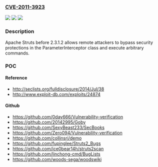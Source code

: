 ### [CVE-2011-3923](https://cve.mitre.org/cgi-bin/cvename.cgi?name=CVE-2011-3923)
![](https://img.shields.io/static/v1?label=Product&message=Struts&color=blue)
![](https://img.shields.io/static/v1?label=Version&message=n%2Fa&color=blue)
![](https://img.shields.io/static/v1?label=Vulnerability&message=Other&color=brighgreen)

### Description

Apache Struts before 2.3.1.2 allows remote attackers to bypass security protections in the ParameterInterceptor class and execute arbitrary commands.

### POC

#### Reference
- http://seclists.org/fulldisclosure/2014/Jul/38
- http://www.exploit-db.com/exploits/24874

#### Github
- https://github.com/0day666/Vulnerability-verification
- https://github.com/20142995/Goby
- https://github.com/SexyBeast233/SecBooks
- https://github.com/Zero094/Vulnerability-verification
- https://github.com/collinsrj/demo
- https://github.com/fupinglee/Struts2_Bugs
- https://github.com/ice0bear14h/struts2scan
- https://github.com/linchong-cmd/BugLists
- https://github.com/woods-sega/woodswiki

